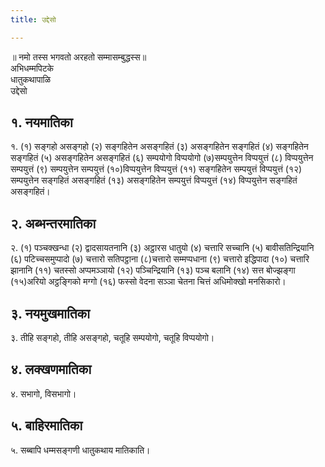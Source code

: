 ```yaml
---
title: उद्देसो

---
```

॥ नमो तस्स भगवतो अरहतो सम्मासम्बुद्धस्स॥  
अभिधम्मपिटके  
धातुकथापाळि  
उद्देसो  


## १. नयमातिका

१. (१) सङ्गहो असङ्गहो (२) सङ्गहितेन असङ्गहितं (३) असङ्गहितेन सङ्गहितं (४) सङ्गहितेन सङ्गहितं (५) असङ्गहितेन असङ्गहितं (६) सम्पयोगो विप्पयोगो (७)सम्पयुत्तेन विप्पयुत्तं (८) विप्पयुत्तेन सम्पयुत्तं (९) सम्पयुत्तेन सम्पयुत्तं (१०)विप्पयुत्तेन विप्पयुत्तं (११) सङ्गहितेन सम्पयुत्तं विप्पयुत्तं (१२) सम्पयुत्तेन सङ्गहितं असङ्गहितं (१३) असङ्गहितेन सम्पयुत्तं विप्पयुत्तं (१४) विप्पयुत्तेन सङ्गहितं असङ्गहितं।  


## २. अब्भन्तरमातिका

२. (१) पञ्चक्खन्धा (२) द्वादसायतनानि (३) अट्ठारस धातुयो (४) चत्तारि सच्चानि (५) बावीसतिन्द्रियानि (६) पटिच्चसमुप्पादो (७) चत्तारो सतिपट्ठाना (८)चत्तारो सम्मप्पधाना (९) चत्तारो इद्धिपादा (१०) चत्तारि झानानि (११) चतस्सो अप्पमञ्ञायो (१२) पञ्चिन्द्रियानि (१३) पञ्च बलानि (१४) सत्त बोज्झङ्गा (१५)अरियो अट्ठङ्गिको मग्गो (१६) फस्सो वेदना सञ्ञा चेतना चित्तं अधिमोक्खो मनसिकारो।  


## ३. नयमुखमातिका

३. तीहि सङ्गहो, तीहि असङ्गहो, चतूहि सम्पयोगो, चतूहि विप्पयोगो।  


## ४. लक्खणमातिका

४. सभागो, विसभागो।  


## ५. बाहिरमातिका

५. सब्बापि धम्मसङ्गणी धातुकथाय मातिकाति।  